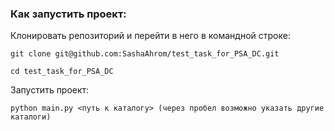 ### Как запустить проект:

Клонировать репозиторий и перейти в него в командной строке:

```
git clone git@github.com:SashaAhrom/test_task_for_PSA_DC.git
```

```
cd test_task_for_PSA_DC
```

Запустить проект:

```
python main.py <путь к каталогу> (через пробел возможно указать другие каталоги)
```
